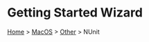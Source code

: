 # Getting Started Wizard

[Home](/docs/wiz/readme.md) > [MacOS](pickide_MacOS.md) > [Other](picktest_MacOS_Other.md) > NUnit

